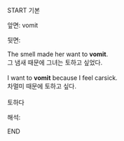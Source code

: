 START
기본

앞면:
vomit


뒷면:
<div>The smell made her want to <strong>vomit</strong>. </div><div><div>그 냄새 때문에 그녀는 토하고 싶었다.</div></div><div><br></div><div><div>I want to <strong>vomit</strong> because I feel carsick. </div><div><div>차멀미 때문에 토하고 싶다.</div></div></div><div><br></div><div>토하다</div>


해석:

END